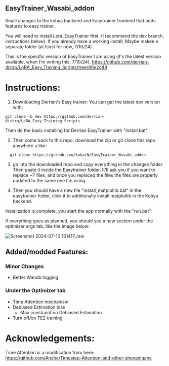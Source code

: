 ## EasyTrainer_Wasabi_addon
 Small changes to the kohya backend and Easytrainer frontend that adds features to easy trainer.

 You will need to install Lora_EasyTrainer first. (I recommend the dev branch, instructions below). If you already have a working install, Maybe makee a separate folder (at least for now, 7/10/24).

This is the specific version of EasyTrainer I am using (it's the latest version available, when I'm writing this, 7/10/24).
https://github.com/derrian-distro/LoRA_Easy_Training_Scripts/tree/80e2c49


# Instructions:

1. Downloading Derrian's Easy trainer:
   You can get the latest dev version with:
```
git clone -b dev https://github.com/derrian-distro/LoRA_Easy_Training_Scripts
```
 Then do the basic installing for Derrian EasyTrainer with "install.bat".

2. Then come back to this repo, download the zip or git clone this repo anywhere u like:
```
  git clone https://github.com/kukaiN/EasyTrainer_Wasabi_addon
```
3. go into the downloaded repo and copy everything in the changes folder. Then paste it inside the Easytrainer folder. It'll ask you if you want to replace ~7 files, and once you replaced the files the files are properly updated to the same one I'm using.

4. Then you should have a new file "install_matplotlib.bat" in the easytrainer folder, click it to additionally install matplotlib in the Kohya backend.

Instalization is complete, you start the app normally with the "run.bat"

If everything goes as planned, you should see a new section under the optimizer args tab, like the image below:

![Screenshot 2024-07-10 161417_raw](https://github.com/kukaiN/EasyTrainer_Wasabi_addon/assets/50426885/a7f6f634-ce4f-418a-9f22-14aa5d859386)


## Added/modded Features:
### Minor Changes
  - Better Wandb logging
### Under the Optimizer tab
  - Time Attention mechanism
  - Debiased Estimation loss
    - Max constraint on Debiased Estimation
  - Turn off/on TE2 training


# Acknowledgements:
Time Attention is a modification from here: https://github.com/Anzhc/Timestep-Attention-and-other-shenanigans

